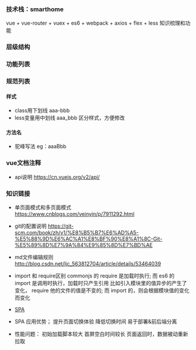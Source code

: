 ### 技术栈：smarthome
vue + vue-router + vuex + es6 + webpack + axios + flex + less 知识梳理和功能

### 层级结构



### 功能列表




### 规范列表

#### 样式
- class用下划线 aaa-bbb
- less变量用中划线 aaa_bbb
区分样式，方便修改
#### 方法名
- 驼峰写法 eg：aaaBbb



### vue文档注释
- api说明 https://cn.vuejs.org/v2/api/




### 知识链接
* 单页面模式和多页面模式
https://www.cnblogs.com/veinyin/p/7911292.html

* git的配置说明
https://git-scm.com/book/zh/v1/%E8%B5%B7%E6%AD%A5-%E5%88%9D%E6%AC%A1%E8%BF%90%E8%A1%8C-Git-%E5%89%8D%E7%9A%84%E9%85%8D%E7%BD%AE

* md文件编辑规则
http://blog.csdn.net/ljc_563812704/article/details/53464039

* import 和 require区别
commonjs 的 require 是加载时执行; 而 es6 的 import 是调用时执行，加载时只产生引用
比如引入模块里的值异步的产生了变化， require 他的文件的值是不变的; 而 import 的，则会根据模块值的变化而变化


* [SPA](http://web.jobbole.com/94065/)

- SPA 应用优势；
提升页面切换体验
降低切换时间
易于部署&前后端分离

- 性能问题：
初始加载脚本较大
首屏空白时间较长
页面返回时，数据被动重新拉取


